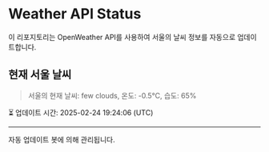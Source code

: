
# Weather API Status

이 리포지토리는 OpenWeather API를 사용하여 서울의 날씨 정보를 자동으로 업데이트합니다.

## 현재 서울 날씨
> 서울의 현재 날씨: few clouds, 온도: -0.5°C, 습도: 65%

⏳ 업데이트 시간: 2025-02-24 19:24:06 (UTC)

---
자동 업데이트 봇에 의해 관리됩니다.
